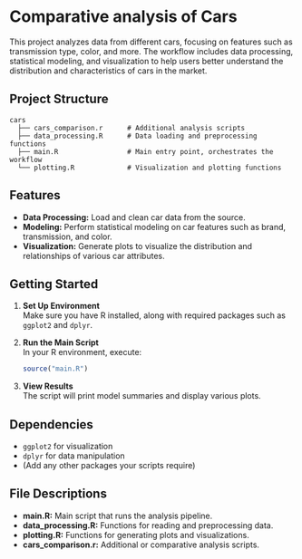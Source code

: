 # Comparative analysis of Cars

This project analyzes data from different cars, focusing on features such as transmission type, color, and more. The workflow includes data processing, statistical modeling, and visualization to help users better understand the distribution and characteristics of cars in the market.

## Project Structure

```
cars
  ├── cars_comparison.r      # Additional analysis scripts
  ├── data_processing.R      # Data loading and preprocessing functions
  ├── main.R                 # Main entry point, orchestrates the workflow
  └── plotting.R             # Visualization and plotting functions
```

## Features

- **Data Processing:** Load and clean car data from the source.
- **Modeling:** Perform statistical modeling on car features such as brand, transmission, and color.
- **Visualization:** Generate plots to visualize the distribution and relationships of various car attributes.

## Getting Started

1. **Set Up Environment**  
   Make sure you have R installed, along with required packages such as `ggplot2` and `dplyr`.

2. **Run the Main Script**  
   In your R environment, execute:
   ```r
   source("main.R")
   ```

3. **View Results**  
   The script will print model summaries and display various plots.

## Dependencies

- `ggplot2` for visualization
- `dplyr` for data manipulation
- (Add any other packages your scripts require)

## File Descriptions

- **main.R:** Main script that runs the analysis pipeline.
- **data_processing.R:** Functions for reading and preprocessing data.
- **plotting.R:** Functions for generating plots and visualizations.
- **cars_comparison.r:** Additional or comparative analysis scripts.
